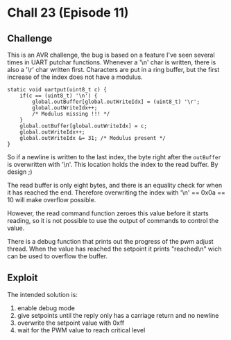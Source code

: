 # Chall 23 (Episode 11)

## Challenge

This is an AVR challenge, the bug is based on a feature I've seen several
times in UART putchar functions. Whenever a '\n' char is written, there
is also a '\r' char written first. Characters are put in a ring buffer,
but the first increase of the index does not have a modulus.

```
static void uartput(uint8_t c) {
	if(c == (uint8_t) '\n') {
		global.outBuffer[global.outWriteIdx] = (uint8_t) '\r';
		global.outWriteIdx++;
		/* Modulus missing !!! */
	}
	global.outBuffer[global.outWriteIdx] = c;
	global.outWriteIdx++;
	global.outWriteIdx &= 31; /* Modulus present */
}
```

So if a newline is written to the last index,
the byte right after the `outBuffer` is overwritten with '\n'.
This location holds the index to the read buffer. By design ;)

The read buffer is only eight bytes, and there is an equality
check for when it has reached the end. Therefore overwriting
the index with '\n' == 0x0a == 10 will make overflow possible.

However, the read command function zeroes this value before
it starts reading, so it is not possible to use the output
of commands to control the value.

There is a debug function that prints out the progress of
the pwm adjust thread. When the value has reached the
setpoint it prints "reached\n" wich can be used to
overflow the buffer.

## Exploit

The intended solution is:

1. enable debug mode
2. give setpoints until the reply only has a carriage return and no newline
3. overwrite the setpoint value with 0xff
4. wait for the PWM value to reach critical level

